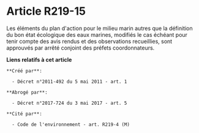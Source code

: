 # Article R219-15

Les éléments du plan d'action pour le milieu marin autres que la définition du bon état écologique des eaux marines, modifiés
le cas échéant pour tenir compte des avis rendus et des observations recueillies, sont approuvés par arrêté conjoint des
préfets coordonnateurs.

**Liens relatifs à cet article**

	**Créé par**:

	  - Décret n°2011-492 du 5 mai 2011 - art. 1

	**Abrogé par**:

	  - Décret n°2017-724 du 3 mai 2017 - art. 5

	**Cité par**:

	  - Code de l'environnement - art. R219-4 (M)
